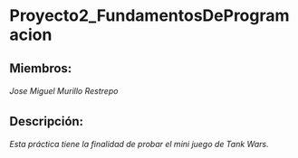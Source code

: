 # Proyecto2_FundamentosDeProgramacion

## Miembros: 
###### Jose Miguel Murillo Restrepo

## Descripción:
###### Esta práctica tiene la finalidad de probar el mini juego de Tank Wars.

